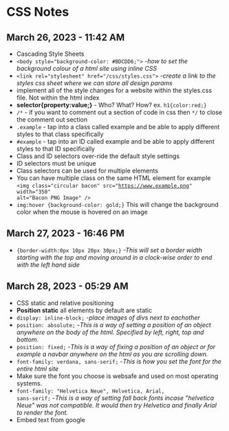 <h1> CSS Notes </h1>
<h2>March 26, 2023 - 11:42 AM</h2>

- Cascading Style Sheets <br>
- <code>\<body style="background-color: #BDCDD6;"></code> *-how to set the background colour of a html site using inline CSS*
- <code>\<link rel="stylesheet" href="/css/styles.css"></code> *-create a link to the styles css sheet where we can store all design params*
- implement all of the style changes for a website within the styles.css file. Not within the html index
- **selector{property:value;}** - Who? What? How? ex. <code>h1{color:red;}</code>
- <code>\/*</code> - if you want to comment out a section of code in css then <code>\*/</code> to close the comment out section
- <code>\.example</code> - tap into a class called example and be able to apply different styles to that class specifically 
- <code>\#example</code> - tap into an ID called example and be able to apply different styles to that ID specifically 
- Class and ID selectors over-ride the default style settings
- ID selectors must be unique
- Class selectors can be used for multiple elements
- You can have multiple class on the same HTML element for example <code>\<img class="circular bacon" src="https://www.example.png" width="350" alt="Bacon PNG Image" /></code>
- <code>img:hover {background-color: gold;}</code> This will change the background color when the mouse is hovered on an image
## March 27, 2023 - 16:46 PM
- <code>\{border-width:0px 10px 20px 30px;}</code> *-This will set a border width starting with the top and moving around in a clock-wise order to end with the left hand side*
## March 28, 2023 - 05:29 AM
- CSS static and relative positioning
- **Position static** all elements by default are static
- <code>display: inline-block;</code> -*place images of divs next to eachother*
- <code>position: absolute;</code> -*This is a way of setting a position of an object anywhere on the body of the html. Specified by left, right, top and bottom.*
- <code>position: fixed;</code> -*This is a way of fixing a position of an object or for example a navbar anywhere on the html as you are scrolling down.*
- <code>font-family: verdana, sans-serif;</code> -*This is how you set the font for the entire html site*
- Make sure the font you choose is websafe and used on most operating systems.
- <code>font-family: "Helvetica Neue", Helvetica, Arial, sans-serif;</code> -*This is a way of setting fall back fonts incase "helvetica Neue" was not compatible. It would then try Helvetica and finally Arial to render the font.*
- Embed text from google
